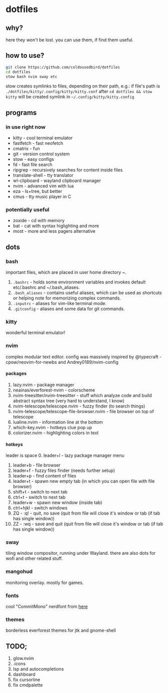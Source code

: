 # dotfiles
## why?
here they won't be lost. you can use them, if find them useful.

## how to use?
```bash
git clone https://github.com/coldousedbird/dotfiles
cd dotfiles
stow bash nvim sway etc
```

stow creates symlinks to files, depending on their path, e.g.:
if file's path is `./dotfiles/kitty/.config/kitty/kitty.conf`
after `cd dotfiles && stow kitty` will be created symlink in `~/.config/kitty/kitty.config`

## programs
### in use right now
- kitty           - cool terminal emulator
- fastfetch       - fast neofetch
- cmatrix         - fun
- git             - version control system
- stow            - easy configs 
- fd              - fast file search
- ripgrep         - recursively searches for content inside files
- translate-shell - tty translator
- wl-clipboard    - wayland clipboard manager
- nvim            - advanced vim with lua
- eza             - ls+tree, but better
- cmus            - tty music player in C
### potentially useful
- zoxide - cd with memory
- bat    - cat with syntax higlighting and more
- most   - more and less pagers alternative


## dots
### bash
important files, which are placed in user home directory ~.
1. `.bashrc`       - holds some environment variables and invokes default etc/.bashrc and ~/.bash_aliases.
2. `.bash_aliases` - contains useful aliases, which can be used as shortcuts or helping note for memorizing complex commands.
3. `.inputrc`      - aliases for vim-like terminal mode.
4. `.gitconfig`    - aliases and some data for git commands.

### kitty
wonderful terminal emulator!

### nvim
complex modular text editor. config was massively inspired by @typecraft - cpow/neovim-for-newbs and Andrey0189/nvim-config
#### packages
1. lazy.nvim - package manager
2. neainas/everforest-nvim - colorscheme
3. nvim-treesitter/nvim-treesitter - stuff which analyze code and build abstract syntax tree (very hard to understand, I know)
4. nvim-telescope/telescope.nvim - fuzzy finder (to search things)
5. nvim-telescope/telescope-file-browser.nvim - file browser on top of telescope
6. lualine.nvim - information line at the bottom
7. which-key.nvim - hotkeys clue pop up
8. colorizer.nvim - highlighting colors in text

#### hotkeys
leader is space
 0. leader+l  - lazy package manager menu
 1. leader+b  - file browser
 2. leader+f  - fuzzy files finder (needs further setup)
 3. leader+p  - find content of files
 4. leader+t  - spawn new empty tab (in which you can open file with file browser)
 5. shift+t   - switch to next tab
 6. ctrl+t    - switch to next tab
 7. leader+w  - spawn new window (inside tab)
 8. ctrl+hjkl - switch windows
 9. ZQ        - :q! - quit, no save (quit from file will close it's window or tab (if tab has single window))
10. ZZ        - :wq - save and quit (quit from file will close it's window or tab (if tab has single window))
 

### sway 
tiling window compositor, running under Wayland. there are also dots for wofi and other related stuff.

### mangohud
monitoring overlay. mostly for games.

### fonts
cool "CommitMono" nerdfont from [here](https://www.nerdfonts.com/font-downloads)

### themes
borderless everforest themes for jtk and gnome-shell

## TODO;
1. glow.nvim
2. .icons
3. lsp and autocompletions
4. dashboard
5. fix cursorline
6. fix cmdpalette
